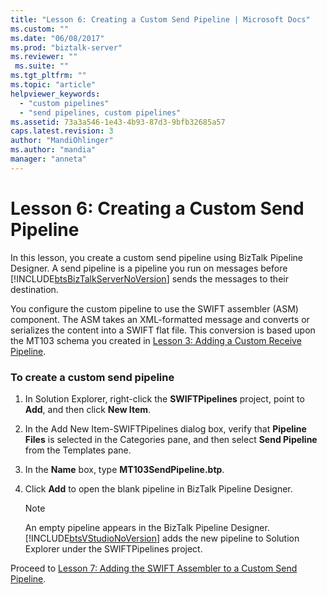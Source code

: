 ```yaml
---
title: "Lesson 6: Creating a Custom Send Pipeline | Microsoft Docs"
ms.custom: ""
ms.date: "06/08/2017"
ms.prod: "biztalk-server"
ms.reviewer: ""
 ms.suite: ""
ms.tgt_pltfrm: ""
ms.topic: "article"
helpviewer_keywords: 
  - "custom pipelines"
  - "send pipelines, custom pipelines"
ms.assetid: 73a3a546-1e43-4b93-87d3-9bfb32685a57
caps.latest.revision: 3
author: "MandiOhlinger"
ms.author: "mandia"
manager: "anneta"
---
```

# Lesson 6: Creating a Custom Send Pipeline
In this lesson, you create a custom send pipeline using BizTalk Pipeline Designer. A send pipeline is a pipeline you run on messages before [!INCLUDE[btsBizTalkServerNoVersion](../../includes/btsbiztalkservernoversion-md.md)] sends the messages to their destination.  
  
 You configure the custom pipeline to use the SWIFT assembler (ASM) component. The ASM takes an XML-formatted message and converts or serializes the content into a SWIFT flat file. This conversion is based upon the MT103 schema you created in [Lesson 3: Adding a Custom Receive Pipeline](../../adapters-and-accelerators/accelerator-swift/lesson-3-adding-a-custom-receive-pipeline.md).  
  
### To create a custom send pipeline  
  
1.  In Solution Explorer, right-click the **SWIFTPipelines** project, point to **Add**, and then click **New Item**.  
  
2.  In the Add New Item-SWIFTPipelines dialog box, verify that **Pipeline Files** is selected in the Categories pane, and then select **Send Pipeline** from the Templates pane.  
  
3.  In the **Name** box, type **MT103SendPipeline.btp**.  
  
4.  Click **Add** to open the blank pipeline in BizTalk Pipeline Designer.  
  
    > [!NOTE]
    >  An empty pipeline appears in the BizTalk Pipeline Designer. [!INCLUDE[btsVStudioNoVersion](../../includes/btsvstudionoversion-md.md)] adds the new pipeline to Solution Explorer under the SWIFTPipelines project.  
  
 Proceed to [Lesson 7: Adding the SWIFT Assembler to a Custom Send Pipeline](../../adapters-and-accelerators/accelerator-swift/lesson-7-adding-the-swift-assembler-to-a-custom-send-pipeline.md).